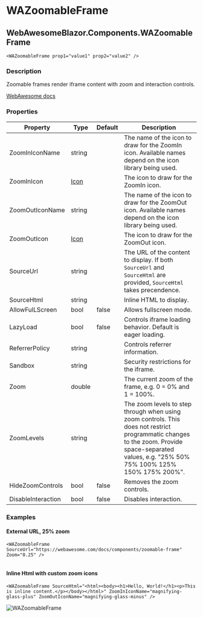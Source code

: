 ﻿# WAZoomableFrame
## WebAwesomeBlazor.Components.WAZoomableFrame

```HTML+Razor
<WAZoomableFrame prop1="value1" prop2="value2" />
```

### Description
Zoomable frames render iframe content with zoom and interaction controls.

[WebAwesome docs](https://webawesome.com/docs/components/zoomable-frame)

### Properties
| Property | Type   | Default | Description                              |
|----------|--------|---------|------------------------------------------|
| ZoomInIconName | string |  | The name of the icon to draw for the ZoomIn icon. Available names depend on the icon library being used. |
| ZoomInIcon | [Icon](/docs/IconClass) |  | The icon to draw for the ZoomIn icon. |
| ZoomOutIconName | string |  | The name of the icon to draw for the ZoomOut icon. Available names depend on the icon library being used. |
| ZoomOutIcon | [Icon](/docs/IconClass) |  | The icon to draw for the ZoomOut icon. |
| SourceUrl | string |  | The URL of the content to display. If both `SourceUrl` and `SourceHtml` are provided, `SourceHtml` takes precendence. |
| SourceHtml | string |  | Inline HTML to display. |
| AllowFulLScreen | bool | false | Allows fullscreen mode. |
| LazyLoad | bool | false | Controls iframe loading behavior. Default is eager loading. |
| ReferrerPolicy | string |  | Controls referrer information. |
| Sandbox | string |  | Security restrictions for the iframe. |
| Zoom | double |  | The current zoom of the frame, e.g. 0 = 0% and 1 = 100%. |
| ZoomLevels | string |  | The zoom levels to step through when using zoom controls. This does not restrict programmatic changes to the zoom. Provide space-separated values, e.g. "25% 50% 75% 100% 125% 150% 175% 200%". |
| HideZoomControls | bool | false | Removes the zoom controls. |
| DisableInteraction | bool | false | Disables interaction. |

### Examples

#### External URL, 25% zoom
```HTML+Razor
<WAZoomableFrame SourceUrl="https://webawesome.com/docs/components/zoomable-frame" Zoom="0.25" />
    
```

#### Inline Html with custom zoom icons
```HTML+Razor
<WAZoomableFrame SourceHtml="<html><body><h1>Hello, World!</h1><p>This is inline content.</p></body></html>" ZoomInIconName="magnifying-glass-plus" ZoomOutIconName="magnifying-glass-minus" />
```
![WAZoomableFrame](https://github.com/user-attachments/assets/5b927ed0-73c5-434b-b163-e919eaa237c1)